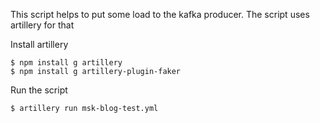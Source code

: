 This script helps to put some load to the kafka producer. The script uses artillery for that

Install artillery
```
$ npm install g artillery
$ npm install g artillery-plugin-faker
```

Run the script
```
$ artillery run msk-blog-test.yml
```

